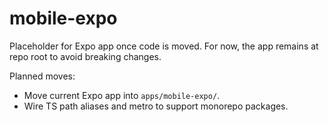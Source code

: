 # mobile-expo

Placeholder for Expo app once code is moved. For now, the app remains at repo root to avoid breaking changes.

Planned moves:
- Move current Expo app into `apps/mobile-expo/`.
- Wire TS path aliases and metro to support monorepo packages.
